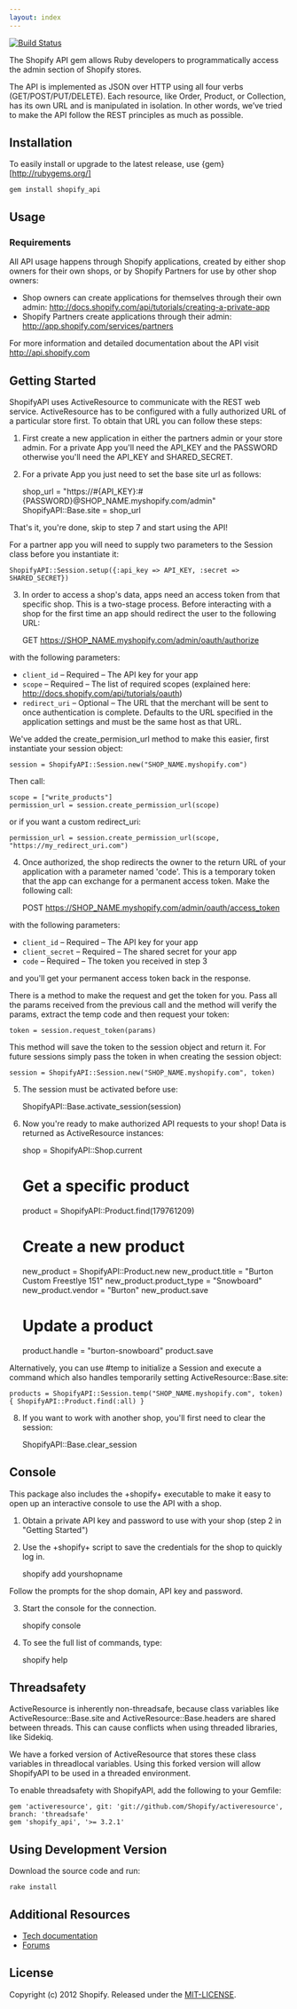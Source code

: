 ```yaml
---
layout: index
---
```


[![Build Status](https://travis-ci.org/Shopify/shopify_api.png?branch=master)](https://travis-ci.org/Shopify/shopify_api)

The Shopify API gem allows Ruby developers to programmatically access the admin section of Shopify stores.

The API is implemented as JSON over HTTP using all four verbs (GET/POST/PUT/DELETE). Each resource, like Order, Product, or Collection, has its own URL and is manipulated in isolation. In other words, we’ve tried to make the API follow the REST principles as much as possible.

## Installation

To easily install or upgrade to the latest release, use {gem}[http://rubygems.org/]

    gem install shopify_api

## Usage

### Requirements

All API usage happens through Shopify applications, created by either shop owners for their own shops, or by Shopify Partners for use by other shop owners:

* Shop owners can create applications for themselves through their own admin: http://docs.shopify.com/api/tutorials/creating-a-private-app
* Shopify Partners create applications through their admin: http://app.shopify.com/services/partners

For more information and detailed documentation about the API visit http://api.shopify.com

## Getting Started

ShopifyAPI uses ActiveResource to communicate with the REST web service. ActiveResource has to be configured with a fully authorized URL of a particular store first. To obtain that URL you can follow these steps:

1. First create a new application in either the partners admin or your store admin. For a private App you'll need the API_KEY and the PASSWORD otherwise you'll need the API_KEY and SHARED_SECRET.

2. For a private App you just need to set the base site url as follows:

    shop_url = "https://#{API_KEY}:#{PASSWORD}@SHOP_NAME.myshopify.com/admin"
    ShopifyAPI::Base.site = shop_url

That's it, you're done, skip to step 7 and start using the API!

For a partner app you will need to supply two parameters to the Session class before you instantiate it:

    ShopifyAPI::Session.setup({:api_key => API_KEY, :secret => SHARED_SECRET})

3. In order to access a shop's data, apps need an access token from that specific shop. This is a two-stage process. Before interacting with a shop for the first time an app should redirect the user to the following URL:

    GET https://SHOP_NAME.myshopify.com/admin/oauth/authorize

with the following parameters:

* `client_id` – Required – The API key for your app
* `scope` – Required – The list of required scopes (explained here: http://docs.shopify.com/api/tutorials/oauth)
* `redirect_uri` – Optional – The URL that the merchant will be sent to once authentication is complete. Defaults to the URL specified in the application settings and must be the same host as that URL.

We've added the create_permision_url method to make this easier, first instantiate your session object:

    session = ShopifyAPI::Session.new("SHOP_NAME.myshopify.com")

Then call:

    scope = ["write_products"]
    permission_url = session.create_permission_url(scope)

or if you want a custom redirect_uri:

    permission_url = session.create_permission_url(scope, "https://my_redirect_uri.com")

4. Once authorized, the shop redirects the owner to the return URL of your application with a parameter named 'code'. This is a temporary token that the app can exchange for a permanent access token. Make the following call:

    POST https://SHOP_NAME.myshopify.com/admin/oauth/access_token

with the following parameters:

* `client_id` – Required – The API key for your app
* `client_secret` – Required – The shared secret for your app
* `code` – Required – The token you received in step 3

and you'll get your permanent access token back in the response.

There is a method to make the request and get the token for you. Pass all the params received from the previous call and the method will verify the params, extract the temp code and then request your token:

    token = session.request_token(params)

This method will save the token to the session object and return it. For future sessions simply pass the token in when creating the session object:

    session = ShopifyAPI::Session.new("SHOP_NAME.myshopify.com", token)

5. The session must be activated before use:

    ShopifyAPI::Base.activate_session(session)

6. Now you're ready to make authorized API requests to your shop! Data is returned as ActiveResource instances:

    shop = ShopifyAPI::Shop.current

    # Get a specific product
    product = ShopifyAPI::Product.find(179761209)

    # Create a new product
    new_product = ShopifyAPI::Product.new
    new_product.title = "Burton Custom Freestlye 151"
    new_product.product_type = "Snowboard"
    new_product.vendor = "Burton"
    new_product.save

    # Update a product
    product.handle = "burton-snowboard"
    product.save

Alternatively, you can use #temp to initialize a Session and execute a command which also handles temporarily setting ActiveResource::Base.site:

    products = ShopifyAPI::Session.temp("SHOP_NAME.myshopify.com", token) { ShopifyAPI::Product.find(:all) }

8. If you want to work with another shop, you'll first need to clear the session:

    ShopifyAPI::Base.clear_session

## Console

This package also includes the +shopify+ executable to make it easy to open up an interactive console to use the API with a shop.

1. Obtain a private API key and password to use with your shop (step 2 in "Getting Started")

2. Use the +shopify+ script to save the credentials for the shop to quickly log in.

    shopify add yourshopname

Follow the prompts for the shop domain, API key and password.

3. Start the console for the connection.

    shopify console

4. To see the full list of commands, type:

    shopify help

## Threadsafety

ActiveResource is inherently non-threadsafe, because class variables like ActiveResource::Base.site and ActiveResource::Base.headers are shared between threads. This can cause conflicts when using threaded libraries, like Sidekiq.

We have a forked version of ActiveResource that stores these class variables in threadlocal variables. Using this forked version will allow ShopifyAPI to be used in a threaded environment.

To enable threadsafety with ShopifyAPI, add the following to your Gemfile:

    gem 'activeresource', git: 'git://github.com/Shopify/activeresource', branch: 'threadsafe'
    gem 'shopify_api', '>= 3.2.1'

## Using Development Version

Download the source code and run:

    rake install

## Additional Resources

* [Tech documentation](http://docs.shopify.com/api)
* [Forums](http://ecommerce.shopify.com/c/shopify-apis-and-technology)

## License

Copyright (c) 2012 Shopify. Released under the [MIT-LICENSE](http://opensource.org/licenses/MIT).